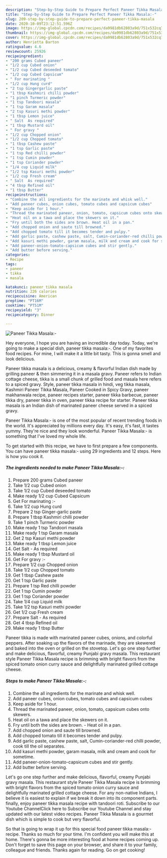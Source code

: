 ```yaml
---
description: "Step-by-Step Guide to Prepare Perfect Paneer Tikka Masala:-"
title: "Step-by-Step Guide to Prepare Perfect Paneer Tikka Masala:-"
slug: 209-step-by-step-guide-to-prepare-perfect-paneer-tikka-masala
date: 2020-10-09T23:12:51.596Z
image: https://img-global.cpcdn.com/recipes/da9981db62803a9d/751x532cq70/paneer-tikka-masala-recipe-main-photo.jpg
thumbnail: https://img-global.cpcdn.com/recipes/da9981db62803a9d/751x532cq70/paneer-tikka-masala-recipe-main-photo.jpg
cover: https://img-global.cpcdn.com/recipes/da9981db62803a9d/751x532cq70/paneer-tikka-masala-recipe-main-photo.jpg
author: Henrietta Barton
ratingvalue: 4.6
reviewcount: 25926
recipeingredient:
- "200 grams Cubed paneer"
- "1/2 cup Cubed onion"
- "1/2 cup Cubed deseeded tomato"
- "1/2 cup Cubed Capsicum"
- " For marinating "
- "1/2 cup Hung curd"
- "2 tsp Gingergarlic paste"
- "1 tbsp Kashmiri chilli powder"
- "1 pinch Turmeric powder"
- "1 tsp Tandoori masala"
- "1 tsp Garam masala"
- "2 tsp Kasuri methi powder"
- "1 tbsp Lemon juice"
- " Salt  As required"
- "1 tbsp Mustard oil"
- " For gravy "
- "1/2 cup Chopped onion"
- "1/2 cup Chopped tomato"
- "1 tbsp Cashew paste"
- "1 tsp Garlic paste"
- "1 tsp Red chilli powder"
- "1 tsp Cumin powder"
- "1 tsp Coriander powder"
- "1/4 cup Liquid milk"
- "1/2 tsp Kasuri methi powder"
- "1/2 cup Fresh cream"
- " Salt  As required"
- "4 tbsp Refined oil"
- "1 tbsp Butter"
recipeinstructions:
- "Combine the all ingredients for the marinate and whisk well."
- "Add paneer cubes, onion cubes, tomato cubes and capsicum cubes"
- "Keep aside for 1 hour."
- "Thread the marinated paneer, onion, tomato, capsicum cubes onto skewers."
- "Heat oil on a tawa and place the skewers on it."
- "Fry until both the sides are brown. Heat oil in a pan."
- "Add chopped onion and saute till browned."
- "Add chopped tomato till it becomes tender and pulpy."
- "Add garlic paste, cashew paste, salt, Cumin-coriander-red chilli powder, cook till the oil separates."
- "Add kasuri methi powder, garam masala, milk and cream and cook for sometime."
- "Add paneer-onion-tomato-capsicum cubes and stir gently."
- "Add butter before serving."
categories:
- Recipe
tags:
- paneer
- tikka
- masala

katakunci: paneer tikka masala 
nutrition: 226 calories
recipecuisine: American
preptime: "PT16M"
cooktime: "PT51M"
recipeyield: "3"
recipecategory: Dinner

---
```



![Paneer Tikka Masala:-](https://img-global.cpcdn.com/recipes/da9981db62803a9d/751x532cq70/paneer-tikka-masala-recipe-main-photo.jpg)

Hey everyone, I hope you are having an incredible day today. Today, we're going to make a special dish, paneer tikka masala:-. One of my favorites food recipes. For mine, I will make it a little bit tasty. This is gonna smell and look delicious.

Paneer tikka masala is a delicious, creamy &amp; flavorful Indian dish made by grilling paneer &amp; then simmering it in a masala gravy. Paneer refers to Indian cottage cheese, tikka is a small chunk of grilled food and masala here refers to a spiced gravy. Style, paneer tikka masala in hindi, veg tikka masala, Kashmiri Paneer Tikka Masala, Paneer Cooked in Spicy Gravy, paneer makhanwala recipe, paneer recipes starter, paneer tikka barbecue, paneer tikka dry, paneer tikka in oven, paneer tikka recipe for starter. Paneer tikka masala is an Indian dish of marinated paneer cheese served in a spiced gravy.

Paneer Tikka Masala:- is one of the most popular of recent trending foods in the world. It's appreciated by millions every day. It's easy, it's fast, it tastes yummy. They're nice and they look wonderful. Paneer Tikka Masala:- is something that I've loved my whole life.


To get started with this recipe, we have to first prepare a few components. You can have paneer tikka masala:- using 29 ingredients and 12 steps. Here is how you cook it.

<!--inarticleads1-->

##### The ingredients needed to make Paneer Tikka Masala:-:

1. Prepare 200 grams Cubed paneer
1. Take 1/2 cup Cubed onion
1. Take 1/2 cup Cubed deseeded tomato
1. Make ready 1/2 cup Cubed Capsicum
1. Get  For marinating :-
1. Take 1/2 cup Hung curd
1. Prepare 2 tsp Ginger-garlic paste
1. Prepare 1 tbsp Kashmiri chilli powder
1. Take 1 pinch Turmeric powder
1. Make ready 1 tsp Tandoori masala
1. Make ready 1 tsp Garam masala
1. Get 2 tsp Kasuri methi powder
1. Make ready 1 tbsp Lemon juice
1. Get  Salt - As required
1. Make ready 1 tbsp Mustard oil
1. Get  For gravy :-
1. Prepare 1/2 cup Chopped onion
1. Take 1/2 cup Chopped tomato
1. Get 1 tbsp Cashew paste
1. Get 1 tsp Garlic paste
1. Prepare 1 tsp Red chilli powder
1. Get 1 tsp Cumin powder
1. Get 1 tsp Coriander powder
1. Take 1/4 cup Liquid milk
1. Take 1/2 tsp Kasuri methi powder
1. Get 1/2 cup Fresh cream
1. Prepare  Salt - As required
1. Get 4 tbsp Refined oil
1. Make ready 1 tbsp Butter


Paneer tikka is made with marinated paneer cubes, onions, and colorful peppers. After soaking up the flavors of the marinade, they are skewered and baked into the oven or grilled on the stovetop. Let&#39;s go one step further and make delicious, flavorful, creamy Punjabi gravy masala. This restaurant style Paneer Tikka Masala recipe is brimming with bright flavors from the spiced tomato onion curry sauce and delightfully marinated grilled cottage cheese. 

<!--inarticleads2-->

##### Steps to make Paneer Tikka Masala:-:

1. Combine the all ingredients for the marinate and whisk well.
1. Add paneer cubes, onion cubes, tomato cubes and capsicum cubes
1. Keep aside for 1 hour.
1. Thread the marinated paneer, onion, tomato, capsicum cubes onto skewers.
1. Heat oil on a tawa and place the skewers on it.
1. Fry until both the sides are brown. - Heat oil in a pan.
1. Add chopped onion and saute till browned.
1. Add chopped tomato till it becomes tender and pulpy.
1. Add garlic paste, cashew paste, salt, Cumin-coriander-red chilli powder, cook till the oil separates.
1. Add kasuri methi powder, garam masala, milk and cream and cook for sometime.
1. Add paneer-onion-tomato-capsicum cubes and stir gently.
1. Add butter before serving.


Let&#39;s go one step further and make delicious, flavorful, creamy Punjabi gravy masala. This restaurant style Paneer Tikka Masala recipe is brimming with bright flavors from the spiced tomato onion curry sauce and delightfully marinated grilled cottage cheese. For any non-native Indians, I believe it is easiest to explain if we break it down into its component parts. finally, enjoy paneer tikka masala recipe with tandoori roti. Subscribe to our Youtube ChannelClick here to Subscribe our Youtube Channel and stay updated with our latest video recipes. Paneer Tikka Masala is a gourmet dish which is simple to cook but very flavorful. 

So that is going to wrap it up for this special food paneer tikka masala:- recipe. Thanks so much for your time. I'm confident you will make this at home. There's gonna be more interesting food at home recipes coming up. Don't forget to save this page on your browser, and share it to your family, colleague and friends. Thanks again for reading. Go on get cooking!
